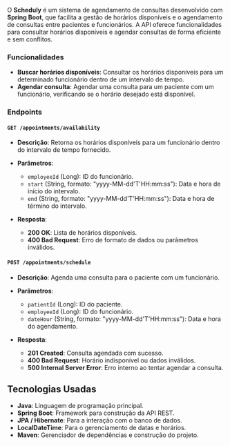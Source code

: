 O **Scheduly** é um sistema de agendamento de consultas desenvolvido com **Spring Boot**, que facilita a gestão de horários disponíveis e o agendamento de consultas entre pacientes e funcionários. A API oferece funcionalidades para consultar horários disponíveis e agendar consultas de forma eficiente e sem conflitos.

### Funcionalidades

- **Buscar horários disponíveis**: Consultar os horários disponíveis para um determinado funcionário dentro de um intervalo de tempo.
- **Agendar consulta**: Agendar uma consulta para um paciente com um funcionário, verificando se o horário desejado está disponível.

### Endpoints

#### `GET /appointments/availability`

- **Descrição**: Retorna os horários disponíveis para um funcionário dentro do intervalo de tempo fornecido.
- **Parâmetros**:
  - `employeeId` (Long): ID do funcionário.
  - `start` (String, formato: "yyyy-MM-dd'T'HH:mm:ss"): Data e hora de início do intervalo.
  - `end` (String, formato: "yyyy-MM-dd'T'HH:mm:ss"): Data e hora de término do intervalo.
  
- **Resposta**:
  - **200 OK**: Lista de horários disponíveis.
  - **400 Bad Request**: Erro de formato de dados ou parâmetros inválidos.

#### `POST /appointments/schedule`

- **Descrição**: Agenda uma consulta para o paciente com um funcionário.
- **Parâmetros**:
  - `patientId` (Long): ID do paciente.
  - `employeeId` (Long): ID do funcionário.
  - `dateHour` (String, formato: "yyyy-MM-dd'T'HH:mm:ss"): Data e hora do agendamento.

- **Resposta**:
  - **201 Created**: Consulta agendada com sucesso.
  - **400 Bad Request**: Horário indisponível ou dados inválidos.
  - **500 Internal Server Error**: Erro interno ao tentar agendar a consulta.

## Tecnologias Usadas

- **Java**: Linguagem de programação principal.
- **Spring Boot**: Framework para construção da API REST.
- **JPA / Hibernate**: Para a interação com o banco de dados.
- **LocalDateTime**: Para o gerenciamento de datas e horários.
- **Maven**: Gerenciador de dependências e construção do projeto.
